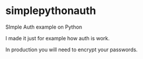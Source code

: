 # simplepythonauth
SImple Auth example on Python


I made it just for example how auth is work.

In production you will need to encrypt your passwords.
